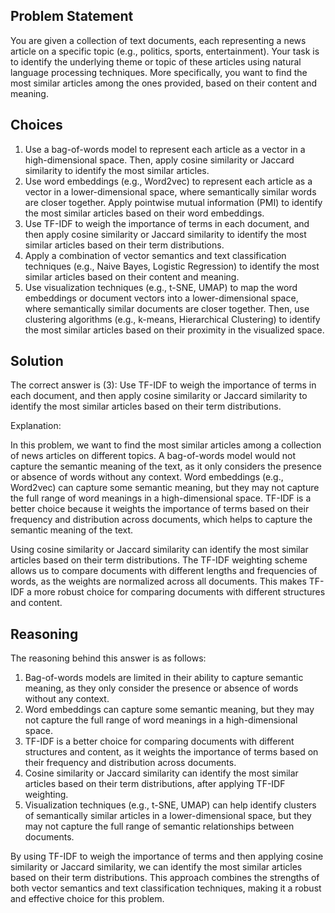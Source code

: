 ## Problem Statement
You are given a collection of text documents, each representing a news article on a specific topic (e.g., politics, sports, entertainment). Your task is to identify the underlying theme or topic of these articles using natural language processing techniques. More specifically, you want to find the most similar articles among the ones provided, based on their content and meaning.

## Choices

1. Use a bag-of-words model to represent each article as a vector in a high-dimensional space. Then, apply cosine similarity or Jaccard similarity to identify the most similar articles.
2. Use word embeddings (e.g., Word2vec) to represent each article as a vector in a lower-dimensional space, where semantically similar words are closer together. Apply pointwise mutual information (PMI) to identify the most similar articles based on their word embeddings.
3. Use TF-IDF to weigh the importance of terms in each document, and then apply cosine similarity or Jaccard similarity to identify the most similar articles based on their term distributions.
4. Apply a combination of vector semantics and text classification techniques (e.g., Naive Bayes, Logistic Regression) to identify the most similar articles based on their content and meaning.
5. Use visualization techniques (e.g., t-SNE, UMAP) to map the word embeddings or document vectors into a lower-dimensional space, where semantically similar documents are closer together. Then, use clustering algorithms (e.g., k-means, Hierarchical Clustering) to identify the most similar articles based on their proximity in the visualized space.

## Solution
The correct answer is (3): Use TF-IDF to weigh the importance of terms in each document, and then apply cosine similarity or Jaccard similarity to identify the most similar articles based on their term distributions.

Explanation:

In this problem, we want to find the most similar articles among a collection of news articles on different topics. A bag-of-words model would not capture the semantic meaning of the text, as it only considers the presence or absence of words without any context. Word embeddings (e.g., Word2vec) can capture some semantic meaning, but they may not capture the full range of word meanings in a high-dimensional space. TF-IDF is a better choice because it weights the importance of terms based on their frequency and distribution across documents, which helps to capture the semantic meaning of the text.

Using cosine similarity or Jaccard similarity can identify the most similar articles based on their term distributions. The TF-IDF weighting scheme allows us to compare documents with different lengths and frequencies of words, as the weights are normalized across all documents. This makes TF-IDF a more robust choice for comparing documents with different structures and content.

## Reasoning
The reasoning behind this answer is as follows:

1. Bag-of-words models are limited in their ability to capture semantic meaning, as they only consider the presence or absence of words without any context.
2. Word embeddings can capture some semantic meaning, but they may not capture the full range of word meanings in a high-dimensional space.
3. TF-IDF is a better choice for comparing documents with different structures and content, as it weights the importance of terms based on their frequency and distribution across documents.
4. Cosine similarity or Jaccard similarity can identify the most similar articles based on their term distributions, after applying TF-IDF weighting.
5. Visualization techniques (e.g., t-SNE, UMAP) can help identify clusters of semantically similar articles in a lower-dimensional space, but they may not capture the full range of semantic relationships between documents.

By using TF-IDF to weigh the importance of terms and then applying cosine similarity or Jaccard similarity, we can identify the most similar articles based on their term distributions. This approach combines the strengths of both vector semantics and text classification techniques, making it a robust and effective choice for this problem.